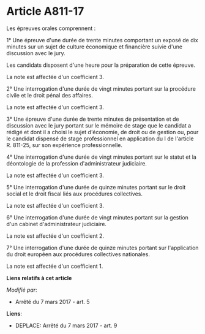 # Article A811-17

Les épreuves orales comprennent :

1° Une épreuve d'une durée de trente minutes comportant un exposé de dix minutes sur un sujet de culture économique et
financière suivie d'une discussion avec le jury.

Les candidats disposent d'une heure pour la préparation de cette épreuve.

La note est affectée d'un coefficient 3.

2° Une interrogation d'une durée de vingt minutes portant sur la procédure civile et le droit pénal des affaires.

La note est affectée d'un coefficient 3.

3° Une épreuve d'une durée de trente minutes de présentation et de discussion avec le jury portant sur le mémoire de stage
que le candidat a rédigé et dont il a choisi le sujet d'économie, de droit ou de gestion ou, pour le candidat dispensé de
stage professionnel en application du I de l'article R. 811-25, sur son expérience professionnelle.

4° Une interrogation d'une durée de vingt minutes portant sur le statut et la déontologie de la profession d'administrateur
judiciaire.

La note est affectée d'un coefficient 3.

5° Une interrogation d'une durée de quinze minutes portant sur le droit social et le droit fiscal liés aux procédures
collectives.

La note est affectée d'un coefficient 3.

6° Une interrogation d'une durée de vingt minutes portant sur la gestion d'un cabinet d'administrateur judiciaire.

La note est affectée d'un coefficient 2.

7° Une interrogation d'une durée de quinze minutes portant sur l'application du droit européen aux procédures collectives
nationales.

La note est affectée d'un coefficient 1.

**Liens relatifs à cet article**

_Modifié par_:

  - Arrêté du 7 mars 2017 - art. 5

**Liens**:

  - DEPLACE: Arrêté du 7 mars 2017 - art. 9
